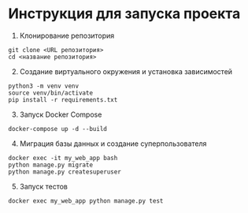 
# Инструкция для запуска проекта

1. Клонирование репозитория
```
git clone <URL репозитория>
cd <название репозитория>
```
2. Создание виртуального окружения и установка зависимостей
```
python3 -m venv venv
source venv/bin/activate
pip install -r requirements.txt
```
3. Запуск Docker Compose
```
docker-compose up -d --build
```
4. Миграция базы данных и создание суперпользователя
```
docker exec -it my_web_app bash
python manage.py migrate
python manage.py createsuperuser
```
5. Запуск тестов
```
docker exec my_web_app python manage.py test
```